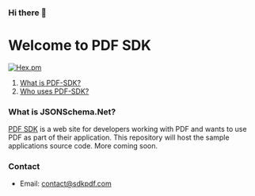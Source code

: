 ### Hi there 👋

<!--
**PDF-SDK/PDF-SDK** is a ✨ _special_ ✨ repository because its `README.md` (this file) appears on your GitHub profile.

Here are some ideas to get you started:

- 🔭 I’m currently working on ...
- 🌱 I’m currently learning ...
- 👯 I’m looking to collaborate on ...
- 🤔 I’m looking for help with ...
- 💬 Ask me about ...
- 📫 How to reach me: ...
- 😄 Pronouns: ...
- ⚡ Fun fact: ...
-->
# Welcome to PDF SDK

[![Hex.pm](https://img.shields.io/hexpm/l/plug.svg)]()

1.  [What is PDF-SDK?](#what-is-pdfsdk)
2.  [Who uses PDF-SDK?](#who-uses-pdfsdk)

### What is JSONSchema.Net?

[PDF SDK](https://www.sdkpdf.com) is a web site for developers working with PDF and wants to use PDF as part of their application. This repository will host the sample applications source code. More coming soon.

### Contact

- Email: contact@sdkpdf.com

